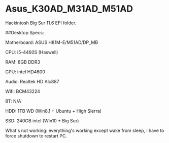 # Asus_K30AD_M31AD_M51AD
Hackintosh Big Sur 11.6 EFI folder.

##Desktop Specs:

Motherboard: ASUS H81M-E/M51AD/DP_MB

CPU: i5-4460S (Haswell)

RAM: 8GB DDR3

GPU: intel HD4600

Audio: Realtek HD Alc887

Wifi: BCM43224

BT: N/A

HDD: 1TB WD (Win8,1 + Ubuntu + High Sierra)

SSD: 240GB intel (Win10 + Big Sur)

What's not working:
everything's working except wake from sleep, i have to force shutdown to restart PC.
